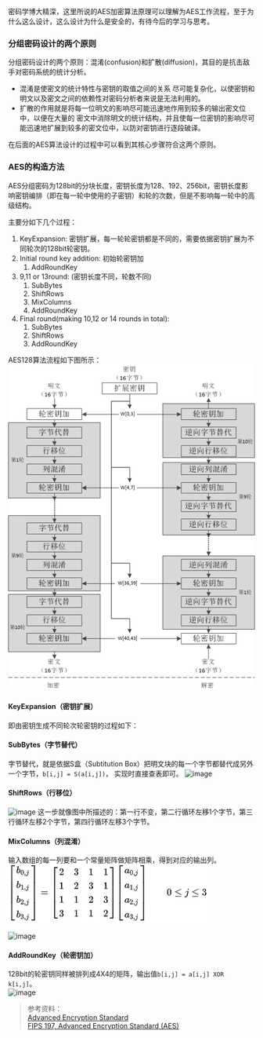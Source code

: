 密码学博大精深，这里所说的AES加密算法原理可以理解为AES工作流程，至于为什么这么设计，这么设计为什么是安全的，有待今后的学习与思考。

### 分组密码设计的两个原则

分组密码设计的两个原则：混淆(confusion)和扩散(diffusion)，其目的是抗击敌手对密码系统的统计分析。

- 混淆是使密文的统计特性与密钥的取值之间的关系 尽可能复杂化，以使密钥和明文以及密文之间的依赖性对密码分析者来说是无法利用的。
- 扩散的作用就是将每一位明文的影响尽可能迅速地作用到较多的输出密文位中，以便在大量的 密文中消除明文的统计结构，并且使每一位密钥的影响尽可能迅速地扩展到较多的密文位中，以防对密钥进行逐段破译。

在后面的AES算法设计的过程中可以看到其核心步骤符合这两个原则。

### AES的构造方法
AES分组密码为128bit的分块长度，密钥长度为128、192、256bit，密钥长度影响密钥编排（即在每一轮中使用的子密钥）和轮的次数，但是不影响每一轮中的高级结构。

主要分如下几个过程：
1. KeyExpansion: 密钥扩展，每一轮轮密钥都是不同的，需要依据密钥扩展为不同轮次的128bit轮密钥。
2. Initial round key addition: 初始轮密钥加
    1. AddRoundKey
3. 9,11 or 13round: (密钥长度不同，轮数不同)
    1. SubBytes
    2. ShiftRows
    3. MixColumns
    4. AddRoundKey
4. Final round(making 10,12 or 14 rounds in total):
    1. SubBytes
    2. ShiftRows
    3. AddRoundKey

AES128算法流程如下图所示：      
![image](../images/aes.png)   

#### KeyExpansion（密钥扩展）
即由密钥生成不同轮次轮密钥的过程如下：

#### SubBytes（字节替代）
字节替代，就是依据S盒（Subtitution Box）把明文块的每一个字节都替代成另外一个字节，`b[i,j] = S(a[i,j])`， 实现时直接查表即可。
![image](https://upload.wikimedia.org/wikipedia/commons/thumb/a/a4/AES-SubBytes.svg/320px-AES-SubBytes.svg.png) 

#### ShiftRows（行移位）

![image](https://upload.wikimedia.org/wikipedia/commons/thumb/6/66/AES-ShiftRows.svg/320px-AES-ShiftRows.svg.png)      这一步就像图中所描述的：第一行不变，第二行循环左移1个字节，第三行循环左移2个字节，第四行循环左移3个字节。

#### MixColumns（列混淆）
输入数组的每一列要和一个常量矩阵做矩阵相乘，得到对应的输出列。![image](../images/MixColumn.png)

![image](https://upload.wikimedia.org/wikipedia/commons/thumb/7/76/AES-MixColumns.svg/320px-AES-MixColumns.svg.png)     

#### AddRoundKey（轮密钥加）
128bit的轮密钥同样被排列成4X4的矩阵，输出值`b[i,j] = a[i,j] XOR k[i,j]`。       
![image](https://upload.wikimedia.org/wikipedia/commons/thumb/a/ad/AES-AddRoundKey.svg/320px-AES-AddRoundKey.svg.png)           


>参考资料：     
[Advanced Encryption Standard](https://en.wikipedia.org/wiki/Advanced_Encryption_Standard)    
[FIPS 197, Advanced Encryption Standard (AES)](https://nvlpubs.nist.gov/nistpubs/FIPS/NIST.FIPS.197.pdf)          